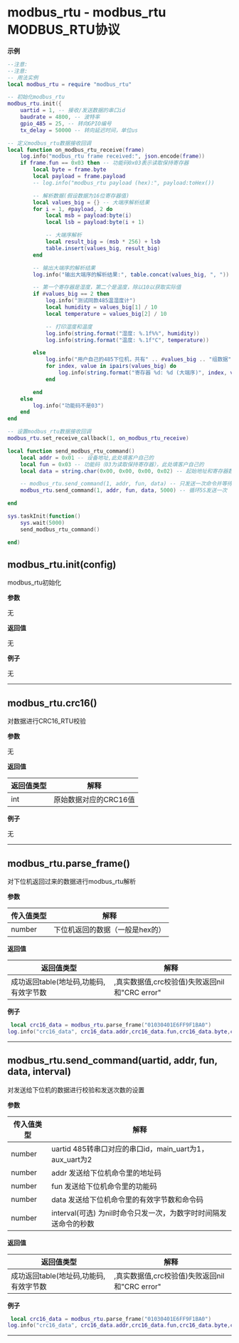 # modbus_rtu - modbus_rtu MODBUS_RTU协议 

**示例**

```lua
--注意:
--注意:
-- 用法实例
local modbus_rtu = require "modbus_rtu"

-- 初始化modbus_rtu
modbus_rtu.init({
    uartid = 1, -- 接收/发送数据的串口id
    baudrate = 4800, -- 波特率
    gpio_485 = 25, -- 转向GPIO编号
    tx_delay = 50000 -- 转向延迟时间，单位us

-- 定义modbus_rtu数据接收回调
local function on_modbus_rtu_receive(frame)
    log.info("modbus_rtu frame received:", json.encode(frame))
    if frame.fun == 0x03 then -- 功能码0x03表示读取保持寄存器
        local byte = frame.byte
        local payload = frame.payload
        -- log.info("modbus_rtu payload (hex):", payload:toHex())

        -- 解析数据(假设数据为16位寄存器值)
        local values_big = {} -- 大端序解析结果
        for i = 1, #payload, 2 do
            local msb = payload:byte(i)
            local lsb = payload:byte(i + 1)

            -- 大端序解析
            local result_big = (msb * 256) + lsb
            table.insert(values_big, result_big)
        end

        -- 输出大端序的解析结果
        log.info("输出大端序的解析结果:", table.concat(values_big, ", "))

        -- 第一个寄存器是湿度，第二个是温度，除以10以获取实际值
        if #values_big == 2 then
            log.info("测试同款485温湿度计")
            local humidity = values_big[1] / 10
            local temperature = values_big[2] / 10

            -- 打印湿度和温度
            log.info(string.format("湿度: %.1f%%", humidity))
            log.info(string.format("温度: %.1f°C", temperature))

        else
            log.info("用户自己的485下位机，共有" .. #values_big .. "组数据")
            for index, value in ipairs(values_big) do
                log.info(string.format("寄存器 %d: %d (大端序)", index, value))
            end

        end
    else
        log.info("功能码不是03")
    end
end

-- 设置modbus_rtu数据接收回调
modbus_rtu.set_receive_callback(1, on_modbus_rtu_receive)

local function send_modbus_rtu_command()
    local addr = 0x01 -- 设备地址,此处填客户自己的
    local fun = 0x03 -- 功能码（03为读取保持寄存器），此处填客户自己的
    local data = string.char(0x00, 0x00, 0x00, 0x02) -- 起始地址和寄存器数量(此处填客户自己的起始地址进而寄存器数量)

    -- modbus_rtu.send_command(1, addr, fun, data) -- 只发送一次命令并等待响应处理
    modbus_rtu.send_command(1, addr, fun, data, 5000) -- 循环5S发送一次

end

sys.taskInit(function()
    sys.wait(5000)
    send_modbus_rtu_command()

end)


```

## modbus_rtu.init(config)



modbus_rtu初始化

**参数**

无

**返回值**

无

**例子**

无

---

## modbus_rtu.crc16()



对数据进行CRC16_RTU校验

**参数**

无

**返回值**

|返回值类型|解释|
|-|-|
|int|原始数据对应的CRC16值|

**例子**

无

---

## modbus_rtu.parse_frame()



对下位机返回过来的数据进行modbus_rtu解析

**参数**

|传入值类型|解释|
|-|-|
|number|下位机返回的数据（一般是hex的）|

**返回值**

|返回值类型|解释|
|-|-|
|成功返回table(地址码,功能码,有效字节数|,真实数据值,crc校验值)失败返回nil和"CRC error"|

**例子**

```lua
 local crc16_data = modbus_rtu.parse_frame("01030401E6FF9F1BA0")
log.info("crc16_data", crc16_data.addr,crc16_data.fun,crc16_data.byte,crc16_data.payload,crc16_data.crc)

```

---

## modbus_rtu.send_command(uartid, addr, fun, data, interval)



对发送给下位机的数据进行校验和发送次数的设置

**参数**

|传入值类型|解释|
|-|-|
|number|uartid 485转串口对应的串口id，main_uart为1，aux_uart为2|
|number|addr 发送给下位机命令里的地址码|
|number|fun 发送给下位机命令里的功能码|
|number|data 发送给下位机命令里的有效字节数和命令码|
|number|interval(可选) 为nil时命令只发一次，为数字时时间隔发送命令的秒数|

**返回值**

|返回值类型|解释|
|-|-|
|成功返回table(地址码,功能码,有效字节数|,真实数据值,crc校验值)失败返回nil和"CRC error"|

**例子**

```lua
 local crc16_data = modbus_rtu.parse_frame("01030401E6FF9F1BA0")
log.info("crc16_data", crc16_data.addr,crc16_data.fun,crc16_data.byte,crc16_data.payload,crc16_data.crc)

```

---

